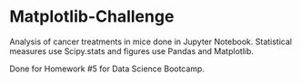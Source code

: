# Matplotlib-Challenge

Analysis of cancer treatments in mice done in Jupyter Notebook. Statistical measures use Scipy.stats and figures use Pandas and Matplotlib.

Done for Homework #5 for Data Science Bootcamp.

